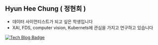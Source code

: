 ## Hyun Hee Chung ( 정현희 )
- 데이터 사이언티스트가 되고 싶은 학생입니다 
- XAI, FDS, computer vision, Kubernets에 관심을 가지고 연구하고 있습니다

[![Tech Blog Badge](http://img.shields.io/badge/-Tech%20blog-black?style=flat-square&logo=github&link=https://chunghyunhee.github.io/)](https://chunghyunhee.github.io/)
